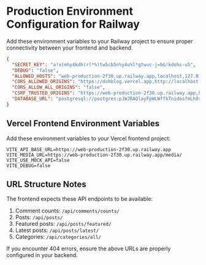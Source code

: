 # Production Environment Configuration for Railway

Add these environment variables to your Railway project to ensure proper connectivity between your frontend and backend.

```json
{
  "SECRET_KEY": "a!x(mhy4kdh(r(*%)tw5cb5n%y4u%l*gtwuc-j=b&!kdohs-u5",
  "DEBUG": "false",
  "ALLOWED_HOSTS": "web-production-2f30.up.railway.app,localhost,127.0.0.1",
  "CORS_ALLOWED_ORIGINS": "https://dohblog.vercel.app,http://localhost:3000,http://localhost:5173",
  "CORS_ALLOW_ALL_ORIGINS": "false",
  "CSRF_TRUSTED_ORIGINS": "https://web-production-2f30.up.railway.app,https://dohblog.vercel.app",
  "DATABASE_URL": "postgresql://postgres:pJWJRAQlayFpWLWffkTnidosfmLhOrCZ@hopper.proxy.rlwy.net:36010/railway"
}
```

## Vercel Frontend Environment Variables

Add these environment variables to your Vercel frontend project:

```
VITE_API_BASE_URL=https://web-production-2f30.up.railway.app
VITE_MEDIA_URL=https://web-production-2f30.up.railway.app/media/
VITE_USE_MOCK_API=false
VITE_DEBUG=false
```

## URL Structure Notes

The frontend expects these API endpoints to be available:

1. Comment counts: `/api/comments/counts/`
2. Posts: `/api/posts/`
3. Featured posts: `/api/posts/featured/`
4. Latest posts: `/api/posts/latest/`
5. Categories: `/api/categories/all/`

If you encounter 404 errors, ensure the above URLs are properly configured in your backend. 